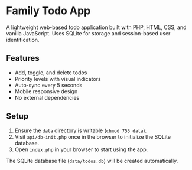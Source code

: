 # Family Todo App

A lightweight web-based todo application built with PHP, HTML, CSS, and vanilla JavaScript. Uses SQLite for storage and session-based user identification.

## Features
- Add, toggle, and delete todos
- Priority levels with visual indicators
- Auto-sync every 5 seconds
- Mobile responsive design
- No external dependencies

## Setup
1. Ensure the `data` directory is writable (`chmod 755 data`).
2. Visit `api/db-init.php` once in the browser to initialize the SQLite database.
3. Open `index.php` in your browser to start using the app.

The SQLite database file (`data/todos.db`) will be created automatically.

